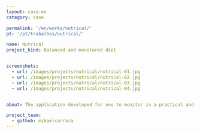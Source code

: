 ```yaml
---
layout: case-en
category: case

permalink: '/en/works/nutrical/'
pt: '/pt/trabalhos/nutrical/'

name: Nutrical
project_kind: Balanced and monitored diet 


screenshots:
  - url: /images/projects/nutrical/nutrical-01.jpg
  - url: /images/projects/nutrical/nutrical-02.jpg
  - url: /images/projects/nutrical/nutrical-03.jpg
  - url: /images/projects/nutrical/nutrical-04.jpg


about: The application developed for you to monitor in a practical and simple way your food. Take a picture and the app calculates the nutritional values ​​of it. Create food planning and record it quickly and conveniently app . The app uses graphics to facilitate understanding of the nutritional information of your diet, also facilitating your meal planning .

project_team:
  - github: mikaelcarrara
---
```


